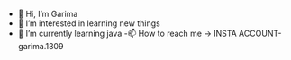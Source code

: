 - 👋 Hi, I’m Garima
- 👀 I’m interested in learning new things
- 🌱 I’m currently learning java
-📫 How to reach me -> INSTA ACCOUNT-garima.1309

<!---
garima2001/garima2001 is a ✨ special ✨ repository because its `README.md` (this file) appears on your GitHub profile.
You can click the Preview link to take a look at your changes.
--->
